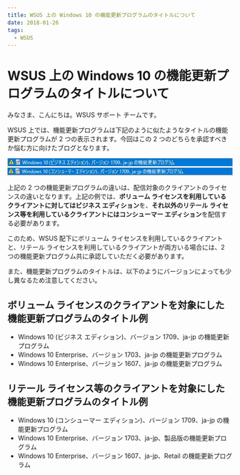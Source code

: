 ```yaml
---
title: WSUS 上の Windows 10 の機能更新プログラムのタイトルについて
date: 2018-01-26
tags:
  - WSUS
---
```

# WSUS 上の Windows 10 の機能更新プログラムのタイトルについて
みなさま、こんにちは。WSUS サポート チームです。

WSUS 上では、機能更新プログラムは下記のように似たようなタイトルの機能更新プログラムが 2 つの表示されます。今回はこの 2 つのどちらを承認すべきか悩む方に向けたブログとなります。

![ビジネス エディション](2018-01-26_01/2018-01-26_01_1.png)
![コンシューマー エディション](2018-01-26_01/2018-01-26_01_2.png)

上記の 2 つの機能更新プログラムの違いは、配信対象のクライアントのライセンスの違いとなります。上記の例では、**ボリューム ライセンスを利用しているクライアントに対してはビジネス エディション**を、**それ以外のリテール ライセンス等を利用しているクライアントにはコンシューマー エディション**を配信する必要があります。

このため、WSUS 配下にボリューム ライセンスを利用しているクライアントと、リテール ライセンスを利用しているクライアントが両方いる場合には、2 つの機能更新プログラム共に承認していただく必要があります。

また、機能更新プログラムのタイトルは、以下のようにバージョンによっても少し異なるため注意してください。

## ボリューム ライセンスのクライアントを対象にした機能更新プログラムのタイトル例

- Windows 10 (ビジネス エディション)、バージョン 1709、ja-jp の機能更新プログラム
- Windows 10 Enterprise、バージョン 1703、ja-jp の機能更新プログラム
- Windows 10 Enterprise、バージョン 1607、ja-jp の機能更新プログラム

## リテール ライセンス等のクライアントを対象にした機能更新プログラムのタイトル例

- Windows 10 (コンシューマー エディション)、バージョン 1709、ja-jp の機能更新プログラム
- Windows 10 Enterprise、バージョン 1703、ja-jp、製品版の機能更新プログラム
- Windows 10 Enterprise、バージョン 1607、ja-jp、Retail の機能更新プログラム
